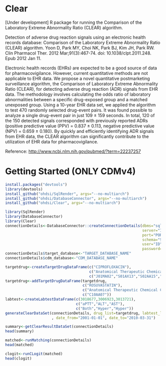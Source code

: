 # Clear
[Under development] R package for running the Comparison of the Laboratory Extreme Abnormality Ratio (CLEAR) algorithm.


Detection of adverse drug reaction signals using an electronic health records database: Comparison of the Laboratory Extreme Abnormality Ratio (CLEAR) algorithm. Yoon D, Park MY, Choi NK, Park BJ, Kim JH, Park RW. Clin Pharmacol Ther. 2012 Mar;91(3):467-74. doi: 10.1038/clpt.2011.248. Epub 2012 Jan 11.

Electronic health records (EHRs) are expected to be a good source of data for pharmacovigilance. However, current quantitative methods are not applicable to EHR data. We propose a novel quantitative postmarketing surveillance algorithm, the Comparison of Laboratory Extreme Abnormality Ratio (CLEAR), for detecting adverse drug reaction (ADR) signals from EHR data. The methodology involves calculating the odds ratio of laboratory abnormalities between a specific drug-exposed group and a matched unexposed group. Using a 10-year EHR data set, we applied the algorithm to test 470 randomly selected drug-event pairs. It was found possible to analyze a single drug-event pair in just 109 ± 159 seconds. In total, 120 of the 150 detected signals corresponded with previously reported ADRs (positive predictive value (PPV) = 0.837 ± 0.113, negative predictive value (NPV) = 0.659 ± 0.180). By quickly and efficiently identifying ADR signals from EHR data, the CLEAR algorithm can significantly contribute to the utilization of EHR data for pharmacovigilance.

Reference: http://www.ncbi.nlm.nih.gov/pubmed/?term=22237257

Getting Started (ONLY CDMv4)
===============
```r
install.packages("devtools")
library(devtools)
install_github("ohdsi/SqlRender", args="--no-multiarch")
install_github("ohdsi/DatabaseConnector", args="--no-multiarch")
install_github("ohdsi/Clear", args="--no-multiarch")

library(SqlRender)
library(DatabaseConnector)
library(Clear)
connectionDetails<-DatabaseConnector::createConnectionDetails(dbms="sql server",
                                                              server="IP",
                                                              port="PORT",
                                                              schema="SCHEMA",
                                                              user="ID",
                                                              password="PW")
connectionDetails$target_database<-"TARGET_DATABASE_NAME"
connectionDetails$cdm_database<-"CDM_DATABASE_NAME"

targetdrug<-createTargetDrugDataFrame(c("CIPROFLOXACIN"),
                                      c("Anatomical Therapeutic Chemical Classification"),
                                      c("J01MA02","S01AX13","S02AA15","S03AA07"))
targetdrug<-addTargetDrugDataFrame(targetdrug,
                                   c("ROSUVASTATIN"),
                                   c("Anatomical Therapeutic Chemical Classification"),
                                   c("C10AA07"))
labtest<-createLabtestDataFrame(c(3018677,3006923,3013721),
                                c("aPTT","ALT","AST"),
                                c("Both","Hyper","Hyper"))
generateClearDataSet(connectionDetails, drug_list=targetdrug, labtest_list=labtest
                     , date_from="2001-01-01", date_to="2010-03-31")

summary<-getClearResultDataSet(connectionDetails)
head(summary)

matched<-runMatching(connectionDetails)
head(matched)

clogit<-runCLogit(matched)
head(clogit)
```
